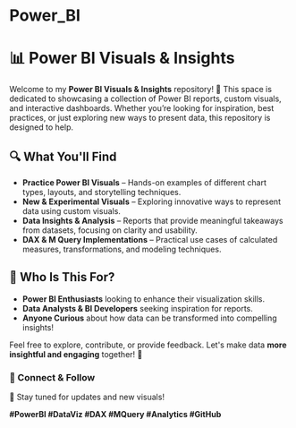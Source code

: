# Power_BI

# 📊 Power BI Visuals & Insights  

Welcome to my **Power BI Visuals & Insights** repository! 🚀 This space is dedicated to showcasing a collection of Power BI reports, custom visuals, and interactive dashboards. Whether you’re looking for inspiration, best practices, or just exploring new ways to present data, this repository is designed to help.  

## 🔍 What You'll Find  
- **Practice Power BI Visuals** – Hands-on examples of different chart types, layouts, and storytelling techniques.  
- **New & Experimental Visuals** – Exploring innovative ways to represent data using custom visuals.  
- **Data Insights & Analysis** – Reports that provide meaningful takeaways from datasets, focusing on clarity and usability.  
- **DAX & M Query Implementations** – Practical use cases of calculated measures, transformations, and modeling techniques.  

## 🎯 Who Is This For?  
- **Power BI Enthusiasts** looking to enhance their visualization skills.  
- **Data Analysts & BI Developers** seeking inspiration for reports.  
- **Anyone Curious** about how data can be transformed into compelling insights!  

Feel free to explore, contribute, or provide feedback. Let's make data **more insightful and engaging** together! 🚀  

### 🔗 Connect & Follow  
📢 Stay tuned for updates and new visuals!  

**#PowerBI #DataViz #DAX #MQuery #Analytics #GitHub**  
